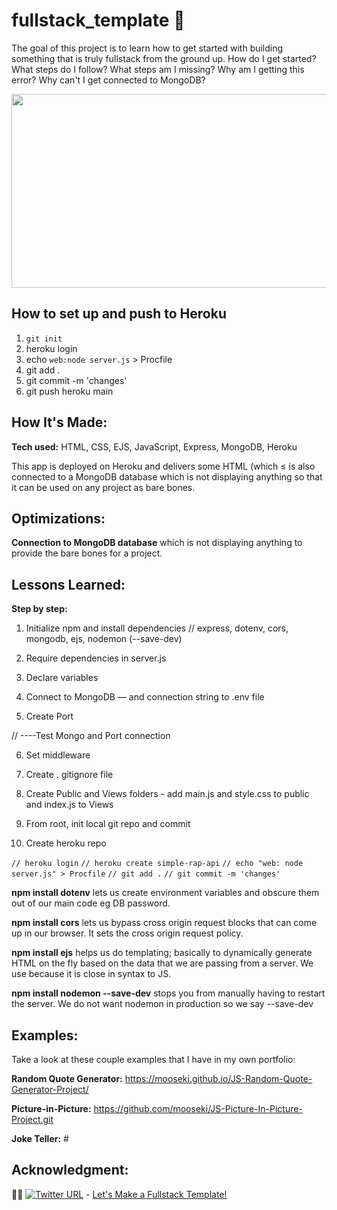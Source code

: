 # fullstack_template :dizzy:

The goal of this project is to learn how to get started with building something that is truly fullstack from the ground up. How do I get started? What steps do I follow? What steps am I missing? Why am I getting this error? Why can't I get connected to MongoDB? 

<p align="center">
  <img width="600" height="310" src="./autocompleteApp.gif">
</p>

## How to set up and push to Heroku

1. `git init`
2. heroku login
3. echo `web:node server.js` > Procfile
4. git add .
5. git commit -m 'changes'
6. git push heroku main

## How It's Made:

**Tech used:** HTML, CSS, EJS, JavaScript, Express, MongoDB, Heroku

This app is deployed on Heroku and delivers some HTML (which ≤ is  also connected to a MongoDB database which is not displaying anything so that it can be used on any project as bare bones.

## Optimizations:

**Connection to MongoDB database** which is not displaying anything to provide the bare bones for a project. 

## Lessons Learned:

**Step by step:** 
1. Initialize npm and install dependencies
// express, dotenv, cors, mongodb, ejs, nodemon (--save-dev)

2. Require dependencies in server.js

3. Declare variables

4. Connect to MongoDB — and connection string to .env file

5. Create Port

// ----Test Mongo and Port connection

6. Set middleware

7. Create . gitignore file

8. Create Public and Views folders - add main.js and style.css to public and index.js to Views

9. From root, init local git repo and commit

10. Create heroku repo

`// heroku login`
`// heroku create simple-rap-api`
`// echo "web: node server.js" > Procfile`
`// git add .`
`// git commit -m 'changes'`

**npm install dotenv** lets us create environment variables and obscure them out of our main code eg DB password.

**npm install cors** lets us bypass cross origin request blocks that can come up in our browser. It sets the cross origin request policy.

**npm install ejs** helps us do templating; basically to dynamically generate HTML on the fly based on the data that we are passing from a server. 
We use because it is close in syntax to JS.

**npm install nodemon --save-dev** stops you from manually having to restart the server. We do not want nodemon in production so we say --save-dev

## Examples:
Take a look at these couple examples that I have in my own portfolio:

**Random Quote Generator:** https://mooseki.github.io/JS-Random-Quote-Generator-Project/

**Picture-in-Picture:** https://github.com/mooseki/JS-Picture-In-Picture-Project.git

**Joke Teller:** #

## Acknowledgment:
:supervillain_woman: [![Twitter URL](https://img.shields.io/twitter/url/https/twitter.com/mayanwolfe.svg?style=social&label=Follow%20%40mayanwolfe)](https://twitter.com/mayanwolfe) - [Let's Make a Fullstack Template!](https://www.twitch.tv/videos/1511339035)
